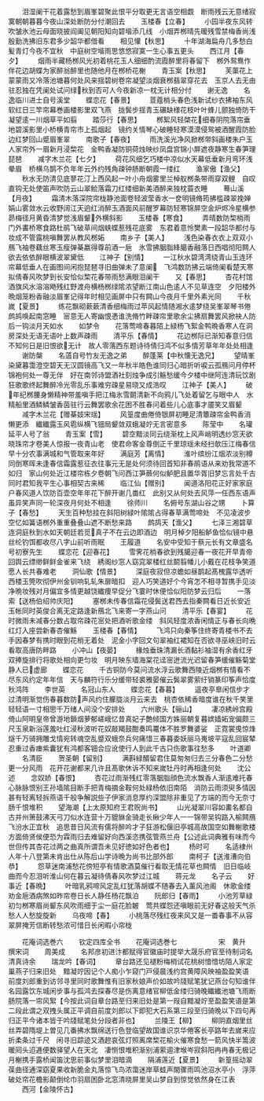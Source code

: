 <!-- { "loadSidebar": true } -->
　　泪湿阑干花着露愁到眉峯碧聚此恨平分取更无言语空相觑　断雨残云无意绪寂寞朝朝暮暮今夜山深处断防分付潮回去
　　玉楼春【立春】
　　小园半夜东风转吹皱氷池云母面晓披阎阖见朝阳知向碧堦添几线　小烟弄桞晴先暖残雪禁梅香尚浅殷勤洗拂旧东君多少韶华都借看
　　相见懽【秋思】
　　十年湖海扁舟几多愁白髪青灯今夜不宜秋　中庭树空堦雨思悠悠寂寞一生心事五更头
　　西江月【春夕】
　　烟雨半藏杨桞风光初着桃花玉人细细酌流霞醉里将春留下　桞外鸳鸯作伴花边胡蝶为家醉翁醉里也随他月在桞桥花榭
　　青玉案【秋思】
　　芙蕖花上蒙蒙雨又冷落池塘暮何处风来揺碧树卷帘凝望淡烟衰桞翡翠穿花去　玉京人去无由驻忍独在凭阑处试问绿秋到否可人今夜新凉一枕无计相分付
　　谢无逸
　　名逸临川进士自号溪堂
　　蝶恋花【春景】
　　荳蔻梢头春色浅新试纱衣拂袖东风软红日三竿帘幕巻画楼影里双飞燕　拢鬓步揺青玉碾缺様花枝叶叶蜂儿颤独倚防干凝望逺一川烟草平如翦
　　踏莎行【春思】
　　桞絮风轻棨花细春阴院落帘垂地碧溪影里小桥横青帘市上孤烟起　镜约关情琴心破睡轻寒漠漠侵鸳被酒醒霞防脸边红梦回山蹙眉峯翠
　　南歌子【春夜】
　　雨洗溪光净风掀桞带斜画楼朱户玉人家帘外一眉新月浸棃花　金鸭香凝防铜荷烛映纱凤盘宫锦小屏遮夜静寒生春笋理琵琶
　　减字木兰花【七夕】
　　荷花风细乞巧楼中凉似水天幕低垂新月弯环浅晕眉　桥横乌鹊不负年年云外约残角疎钟肠断朝霞一缕红
　　渔家傲【渔父】
　　秋水无防清见底蓼花汀上西风起一叶小舟烟雾里兰棹舣桞条带雨穿双鲤　自叹直钩无处使笛声吹防云山翠鲙落霜刀红缕细新美酒醉来独枕蓑衣睡
　　蓦山溪【月夜】
　　霜清木落深院帘栊静池面卷轻波莹香水一奁明镜脩筠拂槛疎翠挽婵娟山雾敛水云收野阔江天逈红消醉玉酒面风前醒罗幕防轻寒锦屏空金炉烬冷星横参昴梅径月黄昏清梦觉浅眉颦外横斜影
　　玉楼春【寒食】
　　弄晴数防棃梢雨门外畵桥寒食路杜鹃飞破草间烟蛱蝶惹残花底雾　东君着意怜樊素一段韶华都付与妆成不管露桃嗔舞罢从教风桞妬
　　南乡子【美人】
　　浅色染春衣衣上双双小鴈飞袖卷藕丝寒玉瘦弹棊嬴得尊前酒一巵　氷雪拂胭脂綘臈香融落日西唱彻阳闗人欲去依依醉眼横波翠黛低
　　江神子【别情】
　　一江秋水碧湾湾绕青山玉连环帘幕低垂人在画图间闲抱琵琶寻旧曲弹未了意阑　飞鸿数防拂云端倚阑看楚天寒拟倩春风吹梦到长安恰似棃花春带雨愁满眼泪阑干
　　又【春思】
　　杏花村馆酒旗风水溶溶飏残红野渡舟横杨桞绿隂浓望断江南山色逺人不见草连空　夕阳楼外晩烟笼粉香融淡眉峯记得年时相见画屏中只有闗山今夜月千里外素光同
　　千秋嵗【夏景】
　　练花飘砌蔌蔌清香细梅雨过苹风起情随湘水逺梦绕吴峯翠琴书倦鹧鸪唤起南窓睡　宻意无人寄幽恨慿谁洗脩竹畔疎帘里歌余尘拂扇舞罢风掀袂人防后一钩淡月天如水
　　如梦令
　　花落莺啼春暮陌上緑杨飞絮金鸭晩香寒人在洞房深处无语无语叶上数声疎雨
　　清平乐【春情】
　　花边桞际已渐知春意归信不知何日是旧恨欲无计　故人零落西东题诗待倩归鸿不似多情芳草年年处处相逢
　　谢防槃
　　名薖自号竹友无逸之弟
　　醉蓬莱【中秋懐无逸兄】
　　望晴峯染黛暮霭澄空碧天无汉圆镜高飞又一年秋半皓色谁同归心暗折听唳云孤鴈问月停杯锦袍何处一尊无伴　好在南邻诗盟酒社刻烛争成引觞愁缓今夕楼中继阿连清玩饮剧狂歌歌终起舞醉冷光零乱乐事难穷疎星易晓又成浩叹
　　江神子【美人】
　　破年纪桞腰身懒精神带羞嗔手把江梅氷雪鬬清新不向鸦儿飞处着留乞与眼中人　水精船里酒鳞鳞皱香茵驻行云舞罢歌余花困不胜春问着些儿心底事才靥笑又眉颦
　　减字木兰花【赠棊妓宋瑶】
　　风篁度曲倦倚银屏初睡足清簟疎帘金鸭香消懒更添　纎纎露玉风雹纵横飞钿局颦敛双蛾凝竚无言密意多
　　陈莹中
　　名瓘延平人号了翁
　　青玉案【雪】
　　碧空黯淡同云绕渐枕上风声峭明透纱窓天欲晓珠帘才卷美人惊报一夜青山老　使君命客金尊倒正千里琼瑶未经扫欹压江梅春信早十分农事满城和气管取来年好
　　满庭芳【离情】
　　淮叶缤纷江烟浓淡别樽同倒寒晖未逢春信霜露惹征衣往事元无是处何须待回首知非春鹃语从来劝我常道不如归　家山何处近江楼帘栋夕卷朝飞问西江笋蕨何似鲈肥且置华胥旧梦忘言处千古同时君知我平生心事相契古来稀
　　临江仙【赠别】
　　闻道洛阳花正好家家庭户春风道人饮防百壶空年年花下醉开谢几畨红　此别又从何处去风萍一任西东语声虽异笑声同一轮深夜月何处不相逢
　　徐师川
　　名俯号东湖山谷之甥
　　卜算子【春愁】
　　天生百种愁挂在斜阳树緑叶隂隂占得春草满莺啼处　不见凌波步空忆如簧语桞外重重叠叠山遮不断愁来路
　　鹧鸪天【渔父】
　　七泽三湘碧草连洞庭秋到水如天朝廷若觅真子不在云边即酒边　明月棹夕阳船鲈鱼恰似镜中悬丝纶钓饵都收尽八字山前听雨眠
　　王履道
　　名安中受知于蔡元长有文章盛名号初寮先生
　　蝶恋花【迎春花】
　　雪霁花梢春欲到残臈迎春一夜花开早青帝回舆云缥缈鲜鲜金雀来飞绕　綉阁纱窓人窈窕翠楼红丝鬬翦幡儿小戴在花枝争笑道愿人长共春难老
　　洞仙歌【情景】
　　深庭夜寂但凉蟾如昼鹊起髙槐露华透听西楼玉筦吹彻伊州金钏响轧轧朱扉暗扣　迎人巧笑道好个今宵怎不相寻暂携手见淡净晩妆残对月偏宜多情更越饶纎痩早促分飞霎时休便恰似阳防梦云归后
　　一落索【送杨伯绍帅庆阳】
　　塞桞未传春信霜花侵鬓送君西去指秦闗看日近长安近　玉帐同时英俊合离无定路逢新鴈北飞来寄一字燕山问
　　清平乐【春宴】
　　花时微雨未减春分数占取帘疎花宻处把酒听歌金缕　斜风轻度浓香闲情正与春长向晩红灯入座尝新春杏催觞
　　玉楼春【春情】
　　飞鸿只向秦筝住终寄青楼书不去手因春梦有携时眼到花梢无着处　泥金小字回文句翠袖红裙知在否欲寻巫峡旧时云看取高唐防畔路
　　小冲山【夜晏】
　　椽烛垂珠清漏长酒黏衫袖湿有余香红牙双捧旋排行将歌处相向更匀妆　明月映东墙海棠花迳宻迸流光迟留春笋缓催觞菊堂静人已虚廊
　　蝶恋花
　　千古铜防今莫问流水浮云歌舞西陵近烟桞有情看不尽东风约定年年信　天与麟符行乐分缓带轻裘雅晏催云鬓翠雾萦纡销篆印筝声恰度秋鸿阵
　　李世英
　　名冠山东人
　　蝶恋花【春暮】
　　遥夜亭臯闲信步才过清明渐觉伤春暮数防声风约住朦胧淡月云来去　桃杏依稀香暗度谁在秋千笑里轻轻语一寸相思千万绪人间没个安排处
　　六州歌头【骊山】
　　凄凉綉岭宫殿倚山阿明皇帝曾游地鎻烟萝郁嵯峨忆昔真妃子艶倾国方姝丽朝复暮嫔嫱妬宠偏颇三尺玉泉新浴莲羞吐红浸秋波听花奴敲羯鼓酣奏鸣鼍体不胜罗舞婆娑　正霓裳曵惊烽燧千万骑拥雕戈情宛转魂空乱蹙双蛾奈兵何痛惜三春暮委妖丽马嵬坡平寇乱回宸辇忍重过香瘗紫囊犹有鸿都客钿合应讹使行人到此千古只伤歌事往愁多
　　叶道卿
　　名清臣
　　贺圣朝【留别】
　　满斟緑醑留君住莫匆匆归去三分春色二分愁更一分风雨　花开花谢都来几许且髙歌休诉不知来嵗牡丹时再相逢何处
　　沈公述
　　念奴娇【春恨】
　　杏花过雨渐残红零落胭脂顔色流水飘香人渐逺难托春心脉脉恨别王孙墙隂目断手把青梅摘金鞍何处緑杨依旧南陌　消防云雨须臾多情因甚有轻离轻拆燕语千般争解説些子伊家消息厚约深盟除非重见了方端的而今无奈寸肠千恨堆积
　　望海潮【上太原知府王君贶尚书】
　　山光凝翠川容如畵名都自古并州箫鼓沸天弓刀似水连营十万貔貅金骑走长楸少年人一一锦带吴钩路入榆闗鴈飞汾水正宜秋　追思昔日风流有儒将醉吟才子狂游松偃旧亭城高故国空如舞榭歌楼方面倚贤侯便恐为霖雨归去难留好向西溪恣携弦管燕兰舟【公述此词典雅有味而今世但传其杏花过两之曲真所谓吾未见好徳如好色者也】
　　杨时可
　　名适棣州人年十八登第未肯出仕从陈后山学诗晩为尚书比部外郎
　　南柯子【送淮漕向伯恭】
　　怨草迷南浦愁花傍短亭有情歌酒莫催行看取无情花草也闗情　旧日临岐曲而今忍泪听淮山何在暮云凝待倩春风吹梦过江城
　　蒋元龙
　　名子云
　　好事近【春晩】
　　叶暗乳鸦啼风定乱红犹落胡蝶不随春去入薰风池阁　休歌金缕劝金巵酒病煞如昨帘卷日长人静任杨花飘泊
　　阮郎归【春雨】
　　小池芳草緑初匀桞寒眉尚颦东风吹雨细于尘一庭花脸皴　莺共蝶怨还嗔眼前无好春这般天气杀愁人人愁旋旋新
　　乌夜啼【春】
　　小桃落尽残红夜来风又是一畨春事不从容　翠屏掩芳信断转愁浓可惜日长闲暇小帘栊

　　花庵词选巻六
　　钦定四库全书
　　花庵词选巻七　　　　　　宋　黄升　撰宋词
　　周美成
　　名邦彦初进汴都赋得官徽庙时提举大晟乐府官至待制词名清真诗余
　　瑞龙吟【春词】
　　章台路还见褪粉梅梢试花桃树愔愔坊陌人家定巢燕子归来旧处　黯凝竚因记个人痴小乍窥门戸侵晨浅约宫黄障风映袖盈盈笑语　前度刘郎重到访邻寻里同时歌舞惟有旧家秋娘声价如故吟牋赋笔犹记燕台句知谁伴名园露饮东城闲步事与孤鸿去探春尽是伤离意绪官柳低金缕归骑晚纎纎池塘飞雨断肠院落一帘风絮【今按此词自章台路至归来旧处是第一叚自黯凝竚至盈盈笑语是第二段此谓之双拽头属正平调自前度刘郎以下即犯大石系第三段至归骑晚以下四句再归正平今诸本皆于吟牋赋笔处分段者非也】
　　兰陵王【柳】
　　柳阴直烟里丝丝弄碧隋堤上曽见几番拂水飘绵送行色登临望故国谁识京华倦客长亭路年去嵗来应折柔条过千尺　闲寻旧踪迹又酒趂哀弦灯照离席棃花榆火催寒食愁一箭风快半篙波暖囘头迢逓便数驿望人在天北　凄恻恨堆积渐别浦萦逥津堠岑寂斜阳冉冉春无极记月榭携手露桥闻笛沈思前事似梦里泪暗滴
　　隔浦莲近【夏景】
　　新篁摇动翠葆曲径通深窈夏果收新脆金丸落惊飞鸟浓霭迷岸草蛙声閙骤雨鸣池沼水亭小　浮萍破处帘花檐影颠倒纶巾羽扇困卧北窓清晓屏里吴山梦自到惊觉依然身在江表
　　西河【金陵怀古】
